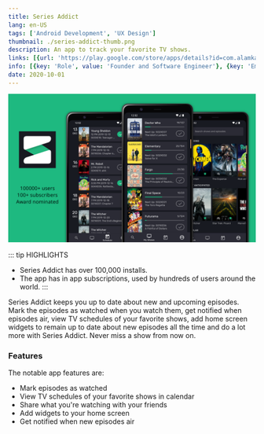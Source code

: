 ```yaml
---
title: Series Addict
lang: en-US
tags: ['Android Development', 'UX Design']
thumbnail: ./series-addict-thumb.png
description: An app to track your favorite TV shows.
links: [{url: 'https://play.google.com/store/apps/details?id=com.alamkanak.seriesaddict', text: 'Get it on Google Play', icon: ['fab', 'google-play']}, {url: 'https://alamkanak.github.io/Series-Addict-App-Page/', text: 'Visit Homepage', icon: ['fas', 'home']}]
info: [{key: 'Role', value: 'Founder and Software Engineer'}, {key: 'Employment', value: 'Self employed'}, {key: 'Skills involved', value: ['Android SDK', 'Custom View Development', 'Performance Analysis', 'UX Design', 'Calculus', 'Geometry', 'Subscription Billing']}, {key: 'Tech used', value: ['Kotlin', 'Android SDK', 'Android Studio', 'RxJava', 'Performance Monitor', 'Maven', 'Google In App Billing']}]
date: 2020-10-01
---
```

![Series Addict](/series-addict.png)

::: tip HIGHLIGHTS
- Series Addict has over 100,000 installs.
- The app has in app subscriptions, used by hundreds of users around the world.
:::

Series Addict keeps you up to date about new and upcoming episodes. Mark the episodes as watched when you watch them, get notified when episodes air, view TV schedules of your favorite shows, add home screen widgets to remain up to date about new episodes all the time and do a lot more with Series Addict. Never miss a show from now on.

### Features
The notable app features are:
- Mark episodes as watched
- View TV schedules of your favorite shows in calendar
- Share what you're watching with your friends
- Add widgets to your home screen
- Get notified when new episodes air